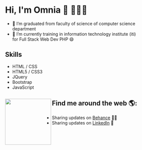 # Hi, I'm Omnia 👋 👩🏾‍💻
- 🔭 I’m graduated from faculty of science of computer science department
- 🔭 I’m currently training in information technology institute (iti) <br>
      for Full Stack Web Dev PHP 😄

## Skills
   * HTML / CSS
   * HTML5 / CSS3
   * JQuery
   * Bootstrap
   * JavaScript
   
  ## Find me around the web 🌎: <a href="https://github.com/sponsors/M0nica"><img align="left" width="150" height="150" src="https://github.com/M0nica/M0nica/blob/main/octomonica/m0nica-octocat-rotating.gif?raw=true"></a>
   - Sharing updates on <a href="https://www.behance.net/omniaahmed48">Behance</a> 👨‍💻
   - Sharing updates on <a href="https://www.linkedin.com/in/monicampowell/">LinkedIn</a> 💼


<!--
### Hi there 👋
**OmniaAhmed208/OmniaAhmed208** is a ✨ _special_ ✨ repository because its `README.md` (this file) appears on your GitHub profile.

Here are some ideas to get you started:

- 🔭 I’m currently working on ...
- 🌱 I’m currently learning ...
- 👯 I’m looking to collaborate on ...
- 🤔 I’m looking for help with ...
- 💬 Ask me about ...
- 📫 How to reach me: ...
- 😄 Pronouns: ...
- ⚡ Fun fact: ...
-->
